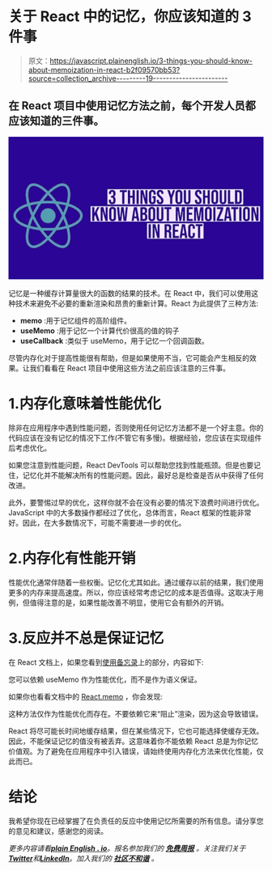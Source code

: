 # 关于 React 中的记忆，你应该知道的 3 件事

> 原文：<https://javascript.plainenglish.io/3-things-you-should-know-about-memoization-in-react-b2f09570bb53?source=collection_archive---------19----------------------->

## 在 React 项目中使用记忆方法之前，每个开发人员都应该知道的三件事。

![](img/cebedcb801ea27f2cb12ba3fe30bdf03.png)

记忆是一种缓存计算量很大的函数的结果的技术。在 React 中，我们可以使用这种技术来避免不必要的重新渲染和昂贵的重新计算。React 为此提供了三种方法:

*   **memo** :用于记忆组件的高阶组件。
*   **useMemo** :用于记忆一个计算代价很高的值的钩子
*   **useCallback** :类似于 useMemo，用于记忆一个回调函数。

尽管内存化对于提高性能很有帮助，但是如果使用不当，它可能会产生相反的效果。让我们看看在 React 项目中使用这些方法之前应该注意的三件事。

# 1.内存化意味着性能优化

除非在应用程序中遇到性能问题，否则使用任何记忆方法都不是一个好主意。你的代码应该在没有记忆的情况下工作(不管它有多慢)。根据经验，您应该在实现组件后考虑优化。

如果您注意到性能问题，React DevTools 可以帮助您找到性能瓶颈。但是也要记住，记忆化并不能解决所有的性能问题。因此，最好总是检查是否从中获得了任何改进。

此外，要警惕过早的优化，这样你就不会在没有必要的情况下浪费时间进行优化。JavaScript 中的大多数操作都经过了优化，总体而言，React 框架的性能非常好。因此，在大多数情况下，可能不需要进一步的优化。

# 2.内存化有性能开销

性能优化通常伴随着一些权衡。记忆化尤其如此。通过缓存以前的结果，我们使用更多的内存来提高速度。所以，你应该经常考虑记忆的成本是否值得。这取决于用例，但值得注意的是，如果性能改善不明显，使用它会有额外的开销。

# 3.反应并不总是保证记忆

在 React 文档上，如果您看到[使用备忘录](https://reactjs.org/docs/hooks-reference.html#usememo)上的部分，内容如下:

您可以依赖 useMemo 作为性能优化，而不是作为语义保证。

如果你也看看文档中的 [React.memo](https://reactjs.org/docs/react-api.html#reactmemo) ，你会发现:

这种方法仅作为性能优化而存在。不要依赖它来“阻止”渲染，因为这会导致错误。

React 将尽可能长时间地缓存结果，但在某些情况下，它也可能选择使缓存无效。因此，不能保证记忆的值没有被丢弃。这意味着你不能依赖 React 总是为你记忆价值观。为了避免在应用程序中引入错误，请始终使用内存化方法来优化性能，仅此而已。

# 结论

我希望你现在已经掌握了在负责任的反应中使用记忆所需要的所有信息。请分享您的意见和建议，感谢您的阅读。

*更多内容请看*[***plain English . io***](https://plainenglish.io/)*。报名参加我们的* [***免费周报***](http://newsletter.plainenglish.io/) *。关注我们关于*[***Twitter***](https://twitter.com/inPlainEngHQ)*和*[***LinkedIn***](https://www.linkedin.com/company/inplainenglish/)*。加入我们的* [***社区不和谐***](https://discord.gg/GtDtUAvyhW) *。*